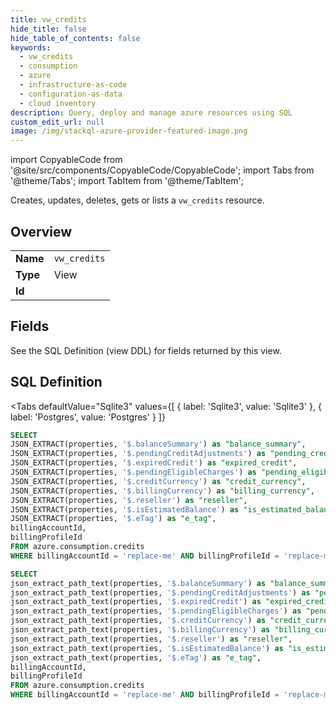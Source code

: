 ```yaml
--- 
title: vw_credits
hide_title: false
hide_table_of_contents: false
keywords:
  - vw_credits
  - consumption
  - azure
  - infrastructure-as-code
  - configuration-as-data
  - cloud inventory
description: Query, deploy and manage azure resources using SQL
custom_edit_url: null
image: /img/stackql-azure-provider-featured-image.png
---
```


import CopyableCode from '@site/src/components/CopyableCode/CopyableCode';
import Tabs from '@theme/Tabs';
import TabItem from '@theme/TabItem';

Creates, updates, deletes, gets or lists a <code>vw_credits</code> resource.

## Overview
<table><tbody>
<tr><td><b>Name</b></td><td><code>vw_credits</code></td></tr>
<tr><td><b>Type</b></td><td>View</td></tr>
<tr><td><b>Id</b></td><td><CopyableCode code="azure.consumption.vw_credits" /></td></tr>
</tbody></table>

## Fields

See the SQL Definition (view DDL) for fields returned by this view.

## SQL Definition

<Tabs
defaultValue="Sqlite3"
values={[
{ label: 'Sqlite3', value: 'Sqlite3' },
{ label: 'Postgres', value: 'Postgres' }
]}
>
<TabItem value="Sqlite3">

```sql
SELECT
JSON_EXTRACT(properties, '$.balanceSummary') as "balance_summary",
JSON_EXTRACT(properties, '$.pendingCreditAdjustments') as "pending_credit_adjustments",
JSON_EXTRACT(properties, '$.expiredCredit') as "expired_credit",
JSON_EXTRACT(properties, '$.pendingEligibleCharges') as "pending_eligible_charges",
JSON_EXTRACT(properties, '$.creditCurrency') as "credit_currency",
JSON_EXTRACT(properties, '$.billingCurrency') as "billing_currency",
JSON_EXTRACT(properties, '$.reseller') as "reseller",
JSON_EXTRACT(properties, '$.isEstimatedBalance') as "is_estimated_balance",
JSON_EXTRACT(properties, '$.eTag') as "e_tag",
billingAccountId,
billingProfileId
FROM azure.consumption.credits
WHERE billingAccountId = 'replace-me' AND billingProfileId = 'replace-me';
```

</TabItem>
<TabItem value="Postgres">

```sql
SELECT
json_extract_path_text(properties, '$.balanceSummary') as "balance_summary",
json_extract_path_text(properties, '$.pendingCreditAdjustments') as "pending_credit_adjustments",
json_extract_path_text(properties, '$.expiredCredit') as "expired_credit",
json_extract_path_text(properties, '$.pendingEligibleCharges') as "pending_eligible_charges",
json_extract_path_text(properties, '$.creditCurrency') as "credit_currency",
json_extract_path_text(properties, '$.billingCurrency') as "billing_currency",
json_extract_path_text(properties, '$.reseller') as "reseller",
json_extract_path_text(properties, '$.isEstimatedBalance') as "is_estimated_balance",
json_extract_path_text(properties, '$.eTag') as "e_tag",
billingAccountId,
billingProfileId
FROM azure.consumption.credits
WHERE billingAccountId = 'replace-me' AND billingProfileId = 'replace-me';
```

</TabItem>
</Tabs>
